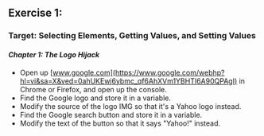 ## Exercise 1:
### Target: Selecting Elements, Getting Values, and Setting Values
#### _Chapter 1: The Logo Hijack_
- Open up [www.google.com](https://www.google.com/webhp?hl=vi&sa=X&ved=0ahUKEwj6ybmc_qf6AhXVm1YBHTI6A90QPAgI) in Chrome or Firefox, and open up the console.
- Find the Google logo and store it in a variable.
- Modify the source of the logo IMG so that it's a Yahoo logo instead.
- Find the Google search button and store it in a variable.
- Modify the text of the button so that it says "Yahoo!" instead.
